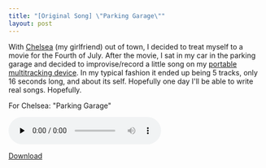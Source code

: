 ```yaml
---
title: "[Original Song] \"Parking Garage\""
layout: post
---
```


With <a href="http://www.chelseahollow.com">Chelsea</a> (my girlfriend) out of town, I decided to treat myself to a movie for the Fourth of July. After the movie, I sat in my car in the parking garage and decided to improvise/record a little song on my <a href="/blog/in-dixie-land-where-i-was-born/">portable multitracking device</a>. In my typical fashion it ended up being 5 tracks, only 16 seconds long, and about its self. Hopefully one day I'll be able to write real songs. Hopefully.

For Chelsea: "Parking Garage"

<audio id="wp_mep_24" src="/uploads/2009/07/Parking-Garage.mp3" type="audio/mp3"    controls="controls" preload="none"  ></audio>

<a href="/uploads/2009/07/Parking-Garage.mp3">Download</a>
